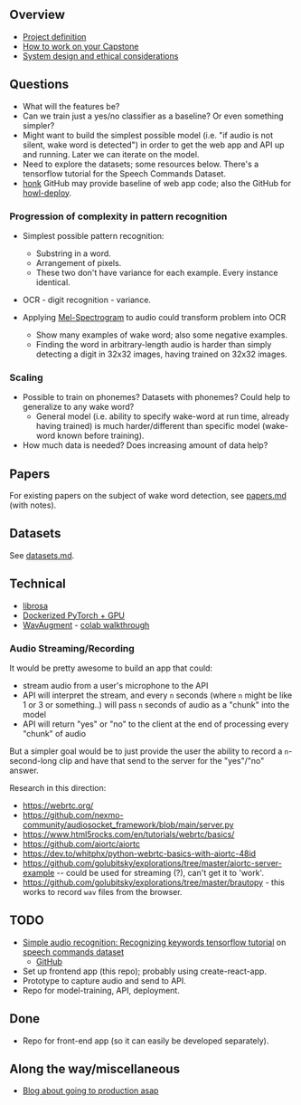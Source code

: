 ## Overview

- [Project definition](https://docs.google.com/document/d/1OT4Ia46U7MTkquMIEYaLrGxiw7zxvn0Db_ogwX9X0kw/edit)
- [How to work on your Capstone](https://docs.google.com/document/d/1h-XXeTrYdn_SWidsiF9iBrdtkksXJJjm-TYWXep74fE/edit)
- [System design and ethical considerations](https://canvas.instructure.com/courses/2578379/modules/items/42755620)

## Questions

- What will the features be?
- Can we train just a yes/no classifier as a baseline? Or even something simpler?
- Might want to build the simplest possible model (i.e. "if audio is not silent, wake word is detected") in order to get the web app and API up and running. Later we can iterate on the model.
- Need to explore the datasets; some resources below. There's a tensorflow tutorial for the Speech Commands Dataset.
- [honk](https://github.com/castorini/honk) GitHub may provide baseline of web app code; also the GitHub for [howl-deploy](https://github.com/castorini/howl-deploy).

### Progression of complexity in pattern recognition

- Simplest possible pattern recognition:
  - Substring in a word.
  - Arrangement of pixels.
  - These two don't have variance for each example. Every instance identical.
- OCR - digit recognition - variance.
- Applying [Mel-Spectrogram](https://towardsdatascience.com/getting-to-know-the-mel-spectrogram-31bca3e2d9d0) to audio could transform problem into OCR

  - Show many examples of wake word; also some negative examples.
  - Finding the word in arbitrary-length audio is harder than simply detecting a digit in 32x32 images, having trained on 32x32 images.

### Scaling

- Possible to train on phonemes? Datasets with phonemes? Could help to generalize to any wake word?
  - General model (i.e. ability to specify wake-word at run time, already having trained) is much harder/different than specific model (wake-word known before training).
- How much data is needed? Does increasing amount of data help?

## Papers

For existing papers on the subject of wake word detection, see [papers.md](papers.md) (with notes).

## Datasets

See [datasets.md](datasets.md).

## Technical

- [librosa](https://librosa.org/doc/latest/tutorial.html)
- [Dockerized PyTorch + GPU](https://ngc.nvidia.com/catalog/containers/nvidia:pytorch)
- [WavAugment](https://github.com/facebookresearch/WavAugment) - [colab walkthrough](https://colab.research.google.com/github/facebookresearch/WavAugment/blob/master/examples/python/WavAugment_walkthrough.ipynb)

### Audio Streaming/Recording

It would be pretty awesome to build an app that could:

- stream audio from a user's microphone to the API
- API will interpret the stream, and every `n` seconds (where `n` might be like 1 or 3 or something..) will pass `n` seconds of audio as a "chunk" into the model
- API will return "yes" or "no" to the client at the end of processing every "chunk" of audio

But a simpler goal would be to just provide the user the ability to record a `n`-second-long clip and have that send to the server for the "yes"/"no" answer.

Research in this direction:

- https://webrtc.org/
- https://github.com/nexmo-community/audiosocket_framework/blob/main/server.py
- https://www.html5rocks.com/en/tutorials/webrtc/basics/
- https://github.com/aiortc/aiortc
- https://dev.to/whitphx/python-webrtc-basics-with-aiortc-48id
- https://github.com/golubitsky/explorations/tree/master/aiortc-server-example -- could be used for streaming (?), can't get it to 'work'.
- https://github.com/golubitsky/explorations/tree/master/brautopy - this works to record `wav` files from the browser.

## TODO

- [Simple audio recognition: Recognizing keywords tensorflow tutorial](https://www.tensorflow.org/tutorials/audio/simple_audio) on [speech commands dataset](https://www.tensorflow.org/datasets/catalog/speech_commands)
  - [GitHub](https://github.com/tensorflow/tensorflow/tree/master/tensorflow/examples/speech_commands)
- Set up frontend app (this repo); probably using create-react-app.
- Prototype to capture audio and send to API.
- Repo for model-training, API, deployment.

## Done

- Repo for front-end app (so it can easily be developed separately).

## Along the way/miscellaneous

- [Blog about going to production asap](https://www.bodyworkml.com/posts/scikit-learn-meet-production)

